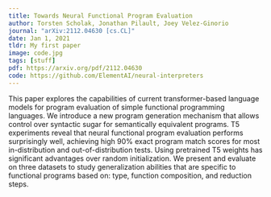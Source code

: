 ```yaml
---
title: Towards Neural Functional Program Evaluation
author: Torsten Scholak, Jonathan Pilault, Joey Velez-Ginorio
journal: "arXiv:2112.04630 [cs.CL]"
date: Jan 1, 2021
tldr: My first paper
image: code.jpg
tags: [stuff]
pdf: https://arxiv.org/pdf/2112.04630
code: https://github.com/ElementAI/neural-interpreters
---
```


This paper explores the capabilities of current transformer-based language models for program evaluation of simple functional programming languages. We introduce a new program generation mechanism that allows control over syntactic sugar for semantically equivalent programs. T5 experiments reveal that neural functional program evaluation performs surprisingly well, achieving high 90% exact program match scores for most in-distribution and out-of-distribution tests. Using pretrained T5 weights has significant advantages over random initialization. We present and evaluate on three datasets to study generalization abilities that are specific to functional programs based on: type, function composition, and reduction steps.